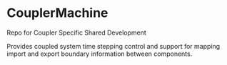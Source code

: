 # CouplerMachine
Repo for Coupler Specific Shared Development

Provides coupled system time stepping control and support for mapping import and export
boundary information between components.